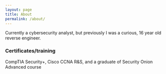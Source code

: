 ```yaml
---
layout: page
title: About
permalink: /about/
---
```


Currently a cybersecurity analyst, but previously I was a curious, 16 year old reverse engineer.

### Certificates/training

CompTIA Security+, Cisco CCNA R&S, and a graduate of Security Onion Advanced course

